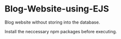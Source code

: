 # Blog-Website-using-EJS
Blog website without storing into the database.

Install the neccessary npm packages before executing.
